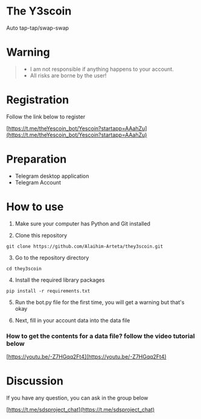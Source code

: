 # The Y3scoin

Auto tap-tap/swap-swap

# Warning

> - I am not responsible if anything happens to your account.
> - All risks are borne by the user!

# Registration

Follow the link below to register

[https://t.me/theYescoin_bot/Yescoin?startapp=AAahZu](https://t.me/theYescoin_bot/Yescoin?startapp=AAahZu)

# Preparation
- Telegram desktop application
- Telegram Account

# How to use

1. Make sure your computer has Python and Git installed

2. Clone this repository

```
git clone https://github.com/Alaihim-Arteta/they3scoin.git
```

3. Go to the repository directory

```
cd they3scoin
```

4. Install the required library packages

```
pip install -r requirements.txt
```

5. Run the bot.py file for the first time, you will get a warning but that's okay

6. Next, fill in your account data into the data file

### How to get the contents for a data file? follow the video tutorial below

[https://youtu.be/-Z7HGqq2Ft4](https://youtu.be/-Z7HGqq2Ft4)

# Discussion

If you have any question, you can ask in the group below

[https://t.me/sdsproject_chat](https://t.me/sdsproject_chat)
